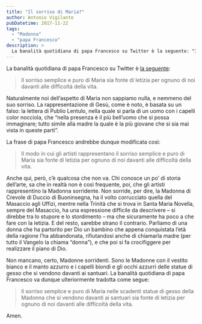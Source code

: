 ```yaml
---
title: "Il sorriso di Maria?"
author: Antonio Vigilante
pubDatetime: 2017-11-22
tags: 
  - "Madonna"
  - "papa Francesco"
description: >
  La banalità quotidiana di papa Francesco su Twitter è la seguente: "Il sorriso semplice e puro di Maria sia fonte di letizia per ognuno di noi davanti alle difficoltà della vita"...
---
```


La banalità quotidiana di papa Francesco su Twitter è [la seguente](https://twitter.com/Pontifex_it/status/932949224513159168?ref_src=twsrc^tfw&ref_url=http%3A%2F%2Fantoniovigilante.blogspot.com%2F):

> Il sorriso semplice e puro di Maria sia fonte di letizia per ognuno di noi davanti alle difficoltà della vita.

Naturalmente noi dell’aspetto di Maria non sappiamo nulla, e nemmeno del suo sorriso. La rappresentazione di Gesù, come è noto, è basata su un falso: la lettera di Publio Lentulo, nella quale si parla di un uomo con i capelli color nocciola, che “nella presenza è il più bell’uomo che si possa immaginare; tutto simile alla madre la quale è la più giovane che si sia mai vista in queste parti”.

La frase di papa Francesco andrebbe dunque modificata così:

> Il modo in cui gli artisti rappresentano il sorriso semplice e puro di Maria sia fonte di letizia per ognuno di noi davanti alle difficoltà della vita.

Anche qui, però, c’è qualcosa che non va. Chi conosce un po’ di storia dell’arte, sa che in realtà non è così frequente, poi, che gli artisti rappresentino la Madonna sorridente. Non sorride, per dire, la Madonna di Crevole di Duccio di Buoninsegna, ha il volto corrucciato quella del Masaccio agli Uffizi, mentre nella Trinità che si trova in Santa Maria Novella, sempre del Masaccio, ha una espressione difficile da descrivere – si direbbe tra lo stupore e lo stordimento – ma che sicuramente ha poco a che fare con la letizia. E del resto, sarebbe strano il contrario. Parliamo di una donna che ha partorito per Dio un bambino che appena conquistata l’età della ragione l’ha abbandonata, rifiutandosi anche di chiamarla madre (per tutto il Vangelo la chiama “donna”), e che poi si fa crocifiggere per realizzare il piano di Dio.

Non mancano, certo, Madonne sorridenti. Sono le Madonne con il vestito bianco e il manto azzurro e i capelli biondi e gli occhi azzurri delle statue di gesso che si vendono davanti ai santuari. La banalità quotidiana di papa Francesco va dunque ulteriormente tradotta come segue:

> Il sorriso semplice e puro di Maria nelle scadenti statue di gesso della Madonna che si vendono davanti ai santuari sia fonte di letizia per ognuno di noi davanti alle difficoltà della vita.

Amen.
